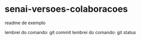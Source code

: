 # senai-versoes-colaboracoes

readme de exemplo


lembrei do comando: git commit 
lembrei do comando: git status

